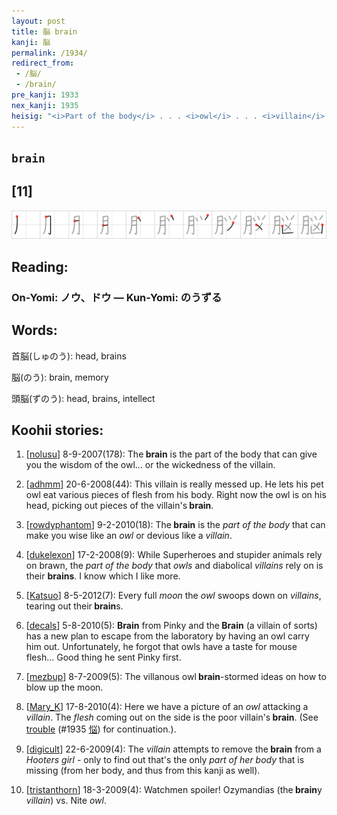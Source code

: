 ```yaml
---
layout: post
title: 脳 brain
kanji: 脳
permalink: /1934/
redirect_from:
 - /脳/
 - /brain/
pre_kanji: 1933
nex_kanji: 1935
heisig: "<i>Part of the body</i> . . . <i>owl</i> . . . <i>villain</i>. By way of exception, the kanji for <b>brain</b> has no connection with the primitive for <i>brains</i>."
---
```


## `brain`

## [11]

<div class="stroke"><img src="../images/E884B3.png" /></div>

## Reading:

### On-Yomi: ノウ、ドウ &mdash; Kun-Yomi: のうずる

## Words:

首脳(しゅのう): head, brains

脳(のう): brain, memory

頭脳(ずのう): head, brains, intellect

## Koohii stories:

1) [<a href="http://kanji.koohii.com/profile/nolusu">nolusu</a>] 8-9-2007(178): The<strong> brain</strong> is the part of the body that can give you the wisdom of the owl... or the wickedness of the villain. 

2) [<a href="http://kanji.koohii.com/profile/adhmm">adhmm</a>] 20-6-2008(44): This villain is really messed up. He lets his pet owl eat various pieces of flesh from his body. Right now the owl is on his head, picking out pieces of the villain&#039;s<strong> brain</strong>. 

3) [<a href="http://kanji.koohii.com/profile/rowdyphantom">rowdyphantom</a>] 9-2-2010(18): The<strong> brain</strong> is the <em>part of the body</em> that can make you wise like an <em>owl</em> or devious like a <em>villain</em>. 

4) [<a href="http://kanji.koohii.com/profile/dukelexon">dukelexon</a>] 17-2-2008(9): While Superheroes and stupider animals rely on brawn, the <em>part of the body</em> that <em>owls</em> and diabolical <em>villains</em> rely on is their <strong>brains</strong>. I know which I like more. 

5) [<a href="http://kanji.koohii.com/profile/Katsuo">Katsuo</a>] 8-5-2012(7): Every full <em>moon</em> the <em>owl</em> swoops down on <em>villains</em>, tearing out their<strong> brain</strong>s. 

6) [<a href="http://kanji.koohii.com/profile/decals">decals</a>] 5-8-2010(5): <strong>Brain</strong> from Pinky and the<strong> Brain</strong> (a villain of sorts) has a new plan to escape from the laboratory by having an owl carry him out. Unfortunately, he forgot that owls have a taste for mouse flesh... Good thing he sent Pinky first. 

7) [<a href="http://kanji.koohii.com/profile/mezbup">mezbup</a>] 8-7-2009(5): The villanous owl<strong> brain</strong>-stormed ideas on how to blow up the moon. 

8) [<a href="http://kanji.koohii.com/profile/Mary_K">Mary_K</a>] 17-8-2010(4): Here we have a picture of an <em>owl</em> attacking a <em>villain</em>. The <em>flesh</em> coming out on the side is the poor villain&#039;s<strong> brain</strong>. (See <a href="../1935">trouble</a> <span class="index">(#1935 <a href="http://jisho.org/kanji/details/悩">悩</a>)</span> for continuation.). 

9) [<a href="http://kanji.koohii.com/profile/digicult">digicult</a>] 22-6-2009(4): The <em>villain</em> attempts to remove the<strong> brain</strong> from a <em>Hooters girl</em> - only to find out that&#039;s the only <em>part of her body</em> that is missing (from her body, and thus from this kanji as well). 

10) [<a href="http://kanji.koohii.com/profile/tristanthorn">tristanthorn</a>] 18-3-2009(4): Watchmen spoiler! Ozymandias (the<strong><strong> brain</strong></strong>y <em>villain</em>) vs. Nite <em>owl</em>. 
